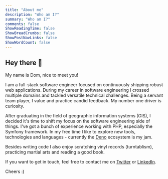 ```yaml
---
title: "About me"
description: "Who am I?"
summary: "Who am I?"
comments: false
ShowReadingTime: false
ShowBreadCrumbs: false
ShowPostNavLinks: false
ShowWordCount: false
---
```


## Hey there 👋

My name is Dom, nice to meet you!

I am a full-stack software engineer focused on continuously shipping robust web applications. During my career in software engineering I crossed multiple domains and tackled versatile technical challenges. Being a servant team player, I value and practice candid feedback. My number one driver is curiosity.

After graduating in the field of geographic information systems (GIS), I decided it's time to shift my focus on the software engineering side of things. I've got a bunch of experience working with PHP, especially the Symfony framework. In my free time I like to explore new tools, technologies and languages - currently the [Deno](https://deno.land/) ecosystem is my jam.

Besides writing code I also enjoy scratching vinyl records (turntablism), practicing martial arts and reading a good book.

If you want to get in touch, feel free to contact me on [Twitter](https://twitter.com/meaculpadev) or [LinkedIn](https://www.linkedin.com/in/dominic-schuld/).

Cheers :)
